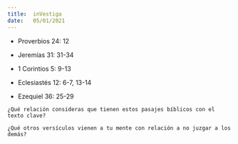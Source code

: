 ```yaml
---
title:  inVestiga
date:   05/01/2021
---
```


- Proverbios 24: 12

- Jeremías 31: 31-34

- 1 Corintios 5: 9-13

- Eclesiastés 12: 6-7, 13-14

- Ezequiel 36: 25-29

`¿Qué relación consideras que tienen estos pasajes bíblicos con el texto clave?`

`¿Qué otros versículos vienen a tu mente con relación a no juzgar a los demás?`